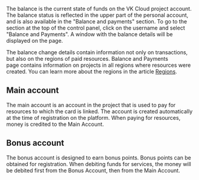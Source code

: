 The balance is the current state of funds on the VK Cloud project account. The balance status is reflected in the upper part of the personal account, and is also available in the "Balance and payments" section. To go to the section at the top of the control panel, click on the username and select "Balance and Payments". A window with the balance details will be displayed on the page.

The balance change details contain information not only on transactions, but also on the regions of paid resources. Balance and Payments page contains information on projects in all regions where resources were created. You can learn more about the regions in the article [Regions](../../../account/concepts/regions).

## Main account

The main account is an account in the project that is used to pay for resources to which the card is linked. The account is created automatically at the time of registration on the platform. When paying for resources, money is credited to the Main Account.

## Bonus account

The bonus account is designed to earn bonus points. Bonus points can be obtained for registration. When debiting funds for services, the money will be debited first from the Bonus Account, then from the Main Account.

